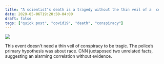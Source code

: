 ```yaml
---
title: "A scientist's death is a tragedy without the thin veil of a  conspiracy"
date: 2020-05-06T19:20:50-04:00
draft: false
tags: ["quick post", "covid19", "death", "conspiracy"]
---
```


![](/images/QP-2020-05-06-web.png)

This event doesn't need a thin veil of conspiracy to be tragic. The police’s primary hypothesis was about race. CNN juxtaposed two unrelated facts, suggesting an alarming correlation without evidence.

